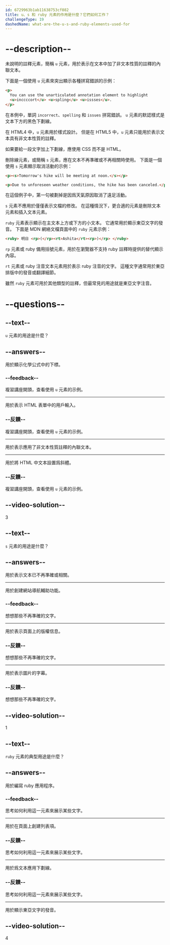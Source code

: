 ```yaml
---
id: 6729963b1ab11638753cf082
title: u、s 和 ruby 元素的作用是什麼？它們如何工作？
challengeType: 19
dashedName: what-are-the-u-s-and-ruby-elements-used-for
---
```


# --description--

未說明的註釋元素，簡稱 `u` 元素，用於表示在文本中加了非文本性質的註釋的內聯文本。

下面是一個使用 `u` 元素來突出顯示各種拼寫錯誤的示例：

```html
<p>
  You can use the unarticulated annotation element to highlight
  <u>inccccort</u> <u>spling</u> <u>issses</u>.
</p>
```

在本例中，單詞 `incorrect`、`spelling` 和 `issues` 拼寫錯誤。 `u` 元素的默認樣式是文本下方的黑色下劃線。

在 HTML4 中，`u` 元素用於樣式設計。 但是在 HTML5 中，`u` 元素只能用於表示文本具有非文本性質的註釋。

如果要給一段文字加上下劃線，應使用 CSS 而不是 HTML。

刪除線元素，或簡稱 `s` 元素，應在文本不再準確或不再相關時使用。 下面是一個使用 `s` 元素顯示取消活動的示例：

```html
<p><s>Tomorrow's hike will be meeting at noon.</s></p>

<p>Due to unforeseen weather conditions, the hike has been canceled.</p>
```

在這個例子中，第一句被劃掉是因爲天氣原因取消了遠足活動。

`s` 元素不應用於僅僅表示文檔的修改。 在這種情況下，更合適的元素是刪除文本元素和插入文本元素。

`ruby` 元素表示顯示在主文本上方或下方的小文本。 它通常用於顯示東亞文字的發音。 下面是 MDN 網絡文檔頁面中的 `ruby` 元素示例：

```html
<ruby> 明日 <rp>(</rp><rt>Ashita</rt><rp>)</rp> </ruby>
```

`rp` 元素或 ruby 備用括號元素，用於在瀏覽器不支持 ruby 註釋時提供的替代顯示內容。

`rt` 元素或 ruby 注音文本元素用於表示 ruby 注音的文字。 這種文字通常用於東亞排版中的發音或翻譯細節。

雖然 `ruby` 元素可用於其他類型的註釋，但最常見的用途就是東亞文字注音。

# --questions--

## --text--

`u` 元素的用途是什麼？

## --answers--

用於顯示化學公式中的下標。

### --feedback--

複習講座開頭，查看使用 `u` 元素的示例。

---

用於表示 HTML 表單中的用戶輸入。

### --反饋--

複習講座開頭，查看使用 `u` 元素的示例。

---

用於表示應用了非文本性質註釋的內聯文本。

---

用於將 HTML 中文本設置爲斜體。

### --反饋--

複習講座開頭，查看使用 `u` 元素的示例。

## --video-solution--

3

## --text--

`s` 元素的用途是什麼？

## --answers--

用於表示文本已不再準確或相關。

---

用於創建網站導航輔助功能。

### --feedback--

想想那些不再準確的文字。

---

用於表示頁面上的版權信息。

### --反饋--

想想那些不再準確的文字。

---

用於表示圖片的字幕。

### --反饋--

想想那些不再準確的文字。

## --video-solution--

1

## --text--

`ruby` 元素的典型用途是什麼？

## --answers--

用於編寫 ruby 應用程序。

### --feedback--

思考如何利用這一元素來展示某些文字。

---

用於在頁面上創建列表項。

### --反饋--

思考如何利用這一元素來展示某些文字。

---

用於爲文本應用下劃線。

### --反饋--

思考如何利用這一元素來展示某些文字。

---

用於顯示東亞文字的發音。

## --video-solution--

4
